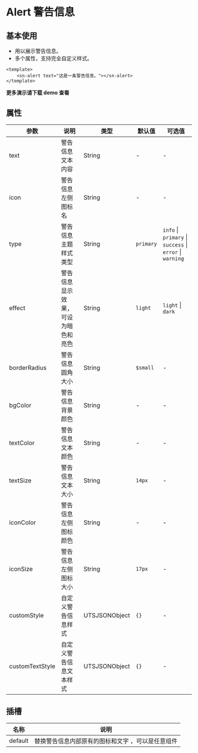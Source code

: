 # Alert  警告信息

## 基本使用

- 用以展示警告信息。
- 多个属性，支持完全自定义样式。

```vue
<template>
	<sn-alert text="这是一条警告信息。"></sn-alert>
</template>
```

**更多演示请下载 demo 查看**

## 属性

| 参数            | 说明                               | 类型            | 默认值    | 可选值                                                   |
| --------------- | ---------------------------------- | --------------- | --------- | -------------------------------------------------------- |
| text            | 警告信息文本内容                   | String      | -         | -                                                        |
| icon            | 警告信息左侧图标名                 | String      | -         | -                                                        |
| type            | 警告信息主题样式类型               | String      | `primary` | `info` \| `primary` \| `success` \| `error` \| `warning` |
| effect          | 警告信息显示效果，可设为暗色和亮色 | String      | `light`   | `light` \| `dark`                                        |
| borderRadius | 警告信息圆角大小 | String | `$small` | - |
| bgColor         | 警告信息背景颜色                   | String        | -         | -                                                        |
| textColor       | 警告信息文本颜色                   | String        | -         | -                                                        |
| textSize        | 警告信息文本大小                   | String        | `14px`    | -                                                        |
| iconColor       | 警告信息左侧图标颜色               | String        | -         | -                                                        |
| iconSize        | 警告信息左侧图标大小               | String        | `17px`    | -                                                        |
| customStyle     | 自定义警告信息样式                 | UTSJSONObject | `{}`      | -                                                        |
| customTextStyle | 自定义警告信息文本样式             | UTSJSONObject | `{}`      | -                                                        |

## 插槽

| 名称    | 说明                                              |
| ------- | ------------------------------------------------- |
| default | 替换警告信息内部原有的图标和文字 ，可以是任意组件 |


<DemoPhone name="sn-alert" />
